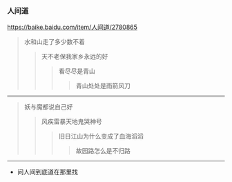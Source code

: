 ### 人间道
https://baike.baidu.com/item/人间道/2780865
>水和山走了多少数不着
>>天不老保我家乡永远的好
>>>看尽尽是青山
>>>>青山处处是雨箭风刀
---
>妖与魔都说自己好
>>风疾雷暴天地鬼哭神号
>>>旧日江山为什么变成了血海滔滔
>>>>故园路怎么是不归路
---
- 问人间到底道在那里找